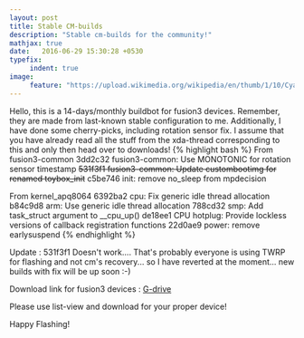 ```yaml
---
layout: post
title: Stable CM-builds
description: "Stable cm-builds for the community!"
mathjax: true
date:   2016-06-29 15:30:28 +0530
typefix:
     indent: true
image:
     feature: "https://upload.wikimedia.org/wikipedia/en/thumb/1/10/CyanogenMod_logo.svg/1524px-CyanogenMod_logo.svg.png"
---
```


Hello, this is a 14-days/monthly buildbot for fusion3 devices. Remember, they are made from last-known stable
configuration to me. Additionally, I have done some cherry-picks, including rotation sensor fix.
I assume that you have already read all the stuff from the xda-thread corresponding to this and only then head
over to downloads!
{% highlight bash %}
From fusion3-common
3dd2c32 fusion3-common: Use MONOTONIC for rotation sensor timestamp
<s>531f3f1 fusion3-common: Update custombootimg for renamed toybox_init</s>
c5be746 init: remove no_sleep from mpdecision

From kernel_apq8064
6392ba2 cpu: Fix generic idle thread allocation
b84c9d8 arm: Use generic idle thread allocation
788cd32 smp: Add task_struct argument to __cpu_up()
de18ee1 CPU hotplug: Provide lockless versions of callback registration functions
22d0ae9 power: remove earlysuspend
{% endhighlight %}

Update : 531f3f1 Doesn't work.... That's probably everyone is using TWRP for flashing and not cm's recovery...
so I have reverted at the moment... new builds with fix will be up soon :-)

Download link for fusion3 devices : [G-drive](https://drive.google.com/open?id=0B9yrk5QZnasiV1BaY1libUdBbWc)

Please use list-view and download for your proper device!

Happy Flashing!
